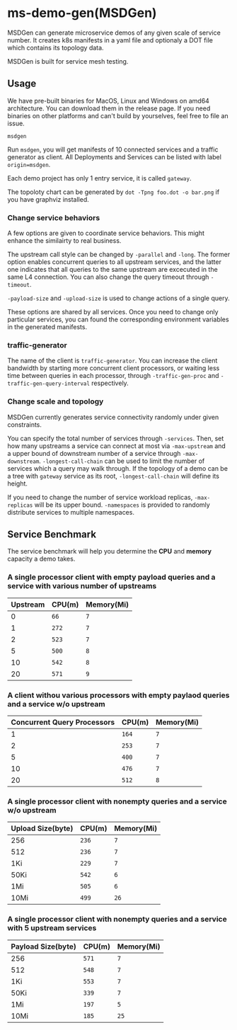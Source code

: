 # ms-demo-gen(MSDGen)
MSDGen can generate microservice demos of any given scale of service number.
It creates k8s manifests in a yaml file and optionaly a DOT file which contains its topology data.

MSDGen is built for service mesh testing.

## Usage
We have pre-built binaries for MacOS, Linux and Windows on amd64 architecture.
You can download them in the release page. 
If you need binaries on other platforms and can't build by yourselves, feel free to file an issue.

```
msdgen
```
Run `msdgen`, you will get manifests of 10 connected services and a traffic generator as client.
All Deployments and Services can be listed with label `origin=msdgen`.

Each demo project has only 1 entry service, it is called `gateway`.

The topoloty chart can be generated by `dot -Tpng foo.dot -o bar.png` if you have graphviz installed.

### Change service behaviors
A few options are given to coordinate service behaviors. This might enhance the similairty to real business.

The upstream call style can be changed by `-parallel` and `-long`.
The former option enables concurrent queries to all upstream services,
and the latter one indicates that all queries to the same upstream are excecuted in the same L4 connection.
You can also change the query timeout through `-timeout`.

`-payload-size` and `-upload-size` is used to change actions of a single query.

These options are shared by all services. Once you need to change only particular services,
you can found the corresponding environment variables in the generated manifests.

### traffic-generator
The name of the client is `traffic-generator`.
You can increase the client bandwidth by starting more concurrent client processors,
or waiting less time between queries in each processor, through `-traffic-gen-proc` and `-traffic-gen-query-interval` respectively.

### Change scale and topology
MSDGen currently generates service connectivity randomly under given constraints.

You can specify the total number of services through `-services`.
Then, set how many upstreams a service can connect at most via `-max-upstream`
and a upper bound of downstream number of a service through `-max-downstream`.
`-longest-call-chain` can be used to limit the number of services which a query may walk through.
If the topology of a demo can be a tree with `gateway` service as its root, `-longest-call-chain` will define its height.

If you need to change the number of service workload replicas, `-max-replicas` will be its upper bound. `-namespaces` is provided to randomly distribute services to multiple namespaces.

## Service Benchmark
The service benchmark will help you determine the **CPU** and **memory** capacity a demo takes.

### A single processor client with empty payload queries and a service with various number of upstreams
| Upstream | CPU(m) | Memory(Mi) |
| --- | --- | --- |
|0| `66`|`7`|
|1| `272`|`7`|
|2| `523`|`7`|
|5| `500`|`8`|
|10| `542`|`8`|
|20| `571`|`9`|

### A client withou various processors with empty paylaod queries and a service w/o upstream
| Concurrent Query Processors | CPU(m) | Memory(Mi) |
| --- | --- | --- |
|1| `164`|`7`|
|2| `253`|`7`|
|5| `400`|`7`|
|10| `476`|`7`|
|20| `512`|`8`|

### A single processor client with nonempty queries and a service w/o upstream
| Upload Size(byte) | CPU(m) | Memory(Mi) |
| --- | --- | --- |
|256| `236`|`7`|
|512| `236`|`7`|
|1Ki| `229`|`7`|
|50Ki| `542`|`6`|
|1Mi| `505`|`6`|
|10Mi| `499`|`26`|

### A single processor client with nonempty queries and a service with 5 upstream services
| Payload Size(byte) | CPU(m) | Memory(Mi) |
| --- | --- | --- |
|256| `571`|`7`|
|512| `548`|`7`|
|1Ki| `553`|`7`|
|50Ki| `339`|`7`|
|1Mi| `197`|`5`|
|10Mi| `185`|`25`|
